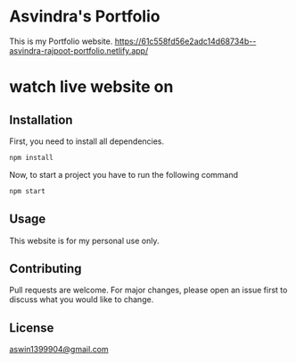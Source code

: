 # Asvindra's Portfolio

This is my Portfolio website.
https://61c558fd56e2adc14d68734b--asvindra-rajpoot-portfolio.netlify.app/

# watch live website on



## Installation

First, you need to install all dependencies.

```bash
npm install
```

Now, to start a project you have to run the following command


```bash
npm start
```

## Usage

This website is for my personal use only.

## Contributing
Pull requests are welcome. For major changes, please open an issue first to discuss what you would like to change.



## License
aswin1399904@gmail.com
